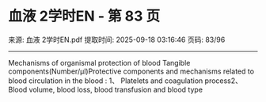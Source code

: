 # 血液 2学时EN - 第 83 页

来源: 血液 2学时EN.pdf
提取时间: 2025-09-18 03:16:46
页码: 83/96

---

Mechanisms of organismal protection of blood
Tangible components(Number/µl)Protective components and mechanisms related to blood circulation in the blood : 1、 Platelets and coagulation process2、Blood volume, blood loss, blood transfusion and blood type